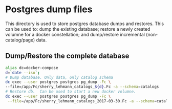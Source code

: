 # Postgres dump files

This directory is used to store postgres database dumps and restores.  This can
be used to: dump the existing database; restore a newly created volumne for a
docker constellation; and dump/restore incremental (non-catalog/page) data.

## Dump/Restore  the complete database


``` bash
alias dc=docker-compose
d=`date --iso`;
# Dump database. Only data, only catalog schema
dc exec --user postgres postgres pg_dump -Fc \
--file=/app/Fc/sherry_lehmann_catalogs_${d}.Fc -a --schema=catalogs
# Restore db.  Can be used to start a new docker volumne.
dc exec --user postgres postgres pg_dump -Fc \
 --file=/app/Fc/sherry_lehmann_catalogs_2017-03-30.Fc -a --schema=catalogs

```
